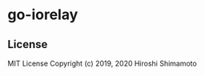 go-iorelay
===================

License
-------
MIT License Copyright (c) 2019, 2020 Hiroshi Shimamoto
